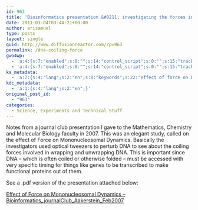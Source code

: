 ```yaml
---
id: 963
title: 'Bioinformatics presentation &#8211; investigating the forces involved in DNA folding'
date: 2011-03-04T03:44:21+00:00
author: arisamuel
type: posts
layout: single
guid: http://www.diffusionreactor.com/?p=963
permalink: /dna-coiling-force
gwo4wp:
  - 'a:4:{s:7:"enabled";s:0:"";s:14:"control_script";s:0:"";s:15:"tracking_script";s:0:"";s:17:"conversion_script";s:0:"";}'
  - 'a:4:{s:7:"enabled";s:0:"";s:14:"control_script";s:0:"";s:15:"tracking_script";s:0:"";s:17:"conversion_script";s:0:"";}'
ks_metadata:
  - 'a:7:{s:4:"lang";s:2:"en";s:8:"keywords";s:22:"effect of force on DNA";s:19:"keywords_autoupdate";s:1:"0";s:11:"description";s:22:"effect of force on DNA";s:22:"description_autoupdate";s:1:"0";s:5:"title";s:46:"chromatin journal club, effect of force on DNA";s:6:"robots";s:12:"index,follow";}'
kdc_metadata:
  - 'a:1:{s:4:"lang";s:2:"en";}'
original_post_id:
  - "963"
categories:
  - Science, Experiments and Technical Stuff
---
```

Notes from a journal club presentation I gave to the Mathematics, Chemistry and Molecular Biology faculty in 2007. This was an elegant study, called on the effect of Force on Mononucleosomal Dynamics. Basically the investigators used optical tweezers to perturb DNA to see about the coiling forces involved in wrapping and unwrapping DNA. This is important since DNA &#8211; which is often coiled or otherwise folded &#8211; must be accessed with very specific timing for things like genes to be transcribed to make functional proteins out of them.

See a .pdf version of the presentation attached below:

[Effect of Force on Mononucleosomal Dynamics &#8211; Bioinformatics\_journalClub\_Aakerstein_Feb2007](http://www.samuelakerstein.com/wp-content/uploads/2012/11/bioinformatics_journalclub_preso_aakerstein_feb2007-vff1.pdf)